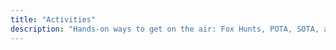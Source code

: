 ```yaml
---
title: "Activities"
description: "Hands-on ways to get on the air: Fox Hunts, POTA, SOTA, and local Nets."
---
```

